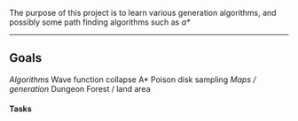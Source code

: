 The purpose of this project is to learn various generation algorithms, and possibly some path finding algorithms such as _a*_ 

---
## Goals
  *Algorithms*
	 Wave function collapse
	 A*
	 Poison disk sampling
  *Maps / generation*
	 Dungeon 
	 Forest / land area
	 
#### Tasks

